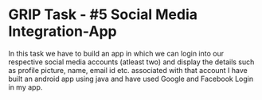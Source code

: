 # GRIP Task - #5 Social Media Integration-App
In this task we have to build an app in which we can login into our respective social media accounts (atleast two) and display the details such as profile picture, name, email id etc. associated with that account
I have built an android app using java and have used Google and Facebook Login in my app.
